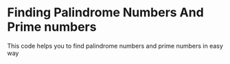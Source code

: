 # Finding Palindrome Numbers And Prime numbers

This code helps you to find palindrome numbers and prime numbers in easy way 
